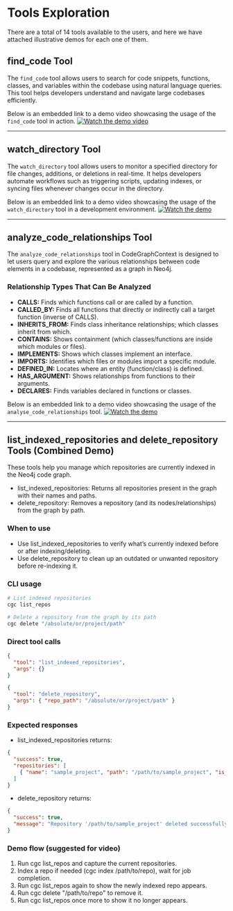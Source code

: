 # Tools Exploration
There are a total of 14 tools available to the users, and here we have attached illustrative demos for each one of them.

## find_code Tool

The `find_code` tool allows users to search for code snippets, functions, classes, and variables within the codebase using natural language queries. This tool helps developers understand and navigate large codebases efficiently.

Below is an embedded link to a demo video showcasing the usage of the `find_code` tool in action.
[![Watch the demo video](./images/tool_images/1.png)](https://drive.google.com/file/d/1ojCDIIAwcir9e3jgHHIVC5weZ9nuIQcs/view?usp=drive_link)

---

## watch_directory Tool

The `watch_directory` tool allows users to monitor a specified directory for file changes, additions, or deletions in real-time. It helps developers automate workflows such as triggering scripts, updating indexes, or syncing files whenever changes occur in the directory.

Below is an embedded link to a demo video showcasing the usage of the `watch_directory` tool in a development environment.
[![Watch the demo](./images/tool_images/2.png)](https://drive.google.com/file/d/1OEjcS2iwwymss99zLidbeBjcblferKBX/view?usp=drive_link) 

---

## analyze_code_relationships Tool

The `analyze_code_relationships` tool in CodeGraphContext is designed to let users query and explore the various relationships between code elements in a codebase, represented as a graph in Neo4j. 

### Relationship Types That Can Be Analyzed

- **CALLS:** Finds which functions call or are called by a function.
- **CALLED_BY:** Finds all functions that directly or indirectly call a target function (inverse of CALLS).
- **INHERITS_FROM:** Finds class inheritance relationships; which classes inherit from which.
- **CONTAINS:** Shows containment (which classes/functions are inside which modules or files).
- **IMPLEMENTS:** Shows which classes implement an interface.
- **IMPORTS:** Identifies which files or modules import a specific module.
- **DEFINED_IN:** Locates where an entity (function/class) is defined.
- **HAS_ARGUMENT:** Shows relationships from functions to their arguments.
- **DECLARES:** Finds variables declared in functions or classes.

Below is an embedded link to a demo video showcasing the usage of the `analyse_code_relationships` tool.
[![Watch the demo](./images/tool_images/3.png)](https://drive.google.com/file/d/154M_lTPbg9_Gj9bd2ErnAVbJArSbcb2M/view?usp=drive_link) 

---

## list_indexed_repositories and delete_repository Tools (Combined Demo)

These tools help you manage which repositories are currently indexed in the Neo4j code graph.

- list_indexed_repositories: Returns all repositories present in the graph with their names and paths.
- delete_repository: Removes a repository (and its nodes/relationships) from the graph by path.

### When to use
- Use list_indexed_repositories to verify what’s currently indexed before or after indexing/deleting.
- Use delete_repository to clean up an outdated or unwanted repository before re-indexing it.

### CLI usage
```bash
# List indexed repositories
cgc list_repos

# Delete a repository from the graph by its path
cgc delete "/absolute/or/project/path"
```

### Direct tool calls
```json
{
  "tool": "list_indexed_repositories",
  "args": {}
}
```
```json
{
  "tool": "delete_repository",
  "args": { "repo_path": "/absolute/or/project/path" }
}
```

### Expected responses
- list_indexed_repositories returns:
```json
{
  "success": true,
  "repositories": [
    { "name": "sample_project", "path": "/path/to/sample_project", "is_dependency": false }
  ]
}
```
- delete_repository returns:
```json
{
  "success": true,
  "message": "Repository '/path/to/sample_project' deleted successfully."
}
```

### Demo flow (suggested for video)
1) Run cgc list_repos and capture the current repositories.
2) Index a repo if needed (cgc index /path/to/repo), wait for job completion.
3) Run cgc list_repos again to show the newly indexed repo appears.
4) Run cgc delete "/path/to/repo" to remove it.
5) Run cgc list_repos once more to show it no longer appears.